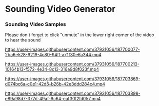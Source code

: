 # Sounding Video Generator 


### Sounding Video Samples
Please don't forget to click "unmute" in the lower right corner of the video to hear the sound

https://user-images.githubusercontent.com/37931056/187700077-2ba6e528-9219-4c80-94ff-a71f30e6a344.mp4  

https://user-images.githubusercontent.com/37931056/187700213-10164b13-f572-4e34-8c13-316a9d8f023f.mp4

https://user-images.githubusercontent.com/37931056/187703869-d074bc6a-c0e1-42d5-b26b-42e3ddd284c4.mp4

https://user-images.githubusercontent.com/37931056/187703898-e89a98d7-377d-49af-9c64-eaf30f2fd057.mp4

